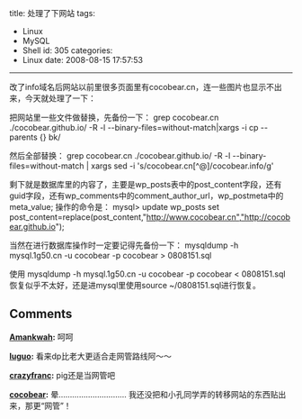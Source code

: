 title: 处理了下网站
tags:
  - Linux
  - MySQL
  - Shell
id: 305
categories:
  - Linux
date: 2008-08-15 17:57:53
---

改了info域名后网站以前里很多页面里有cocobear.cn，连一些图片也显示不出来，今天就处理了一下：

把网站里一些文件做替换，先备份一下：
grep cocobear.cn ./cocobear.github.io/ -R -l --binary-files=without-match|xargs -i cp --parents {} bk/

然后全部替换：
grep cocobear.cn ./cocobear.github.io/ -R -l --binary-files=without-match | xargs sed -i 's/cocobear\.cn[^@]/cocobear\.info/g'

剩下就是数据库里的内容了，主要是wp_posts表中的post_content字段，还有guid字段，还有wp_comments中的comment_author_url，wp_postmeta中的meta_value;
操作的命令是：
mysql> update wp_posts set post_content=replace(post_content,"http://www.cocobear.cn","http://cocobear.github.io");

当然在进行数据库操作时一定要记得先备份一下：
 mysqldump -h mysql.1g50.cn -u cocobear -p cocobear > 0808151.sql

使用 mysqldump -h mysql.1g50.cn -u cocobear -p cocobear < 0808151.sql恢复似乎不太好，还是进mysql里使用source ~/0808151.sql进行恢复。
## Comments

**[Amankwah](#4038 "2008-08-15 21:03:21"):** 呵呵

**[luguo](#4039 "2008-08-16 19:44:38"):** 看来dp比老大更适合走网管路线阿～～

**[crazyfranc](#4042 "2008-08-17 22:23:58"):** pig还是当网管吧

**[cocobear](#4043 "2008-08-18 09:29:56"):** 晕………………………… 我还没把和小孔同学弄的转移网站的东西贴出来，那更“网管”！

